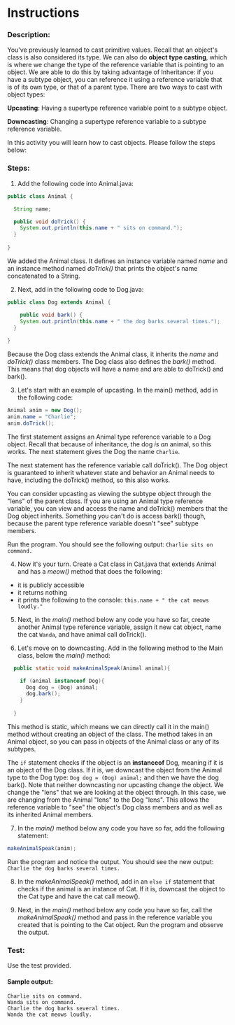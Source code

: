 # Instructions  
### Description:
You've previously learned to cast primitive values. Recall that an object's class is also considered its type. We can also do **object type casting**, which is where we change the type of the reference variable that is pointing to an object. We are able to do this by taking advantage of Inheritance: if you have a subtype object, you can reference it using a reference variable that is of its own type, or that of a parent type. There are two ways to cast with object types:

**Upcasting**: Having a supertype reference variable point to a subtype object.

**Downcasting**: Changing a supertype reference variable to a subtype reference variable.

In this activity you will learn how to cast objects. Please follow the steps below:

### Steps:
1. Add the following code into Animal.java:
```Java
public class Animal {

  String name;

  public void doTrick() {
    System.out.println(this.name + " sits on command.");
  }
  
}
```
We added the Animal class. It defines an instance variable named *name* and an instance method named *doTrick()* that prints the object's name concatenated to a String. 

2. Next, add in the following code to Dog.java:
```Java
public class Dog extends Animal {

    public void bark() {
    System.out.println(this.name + " the dog barks several times.");
  }
  
}
```
Because the Dog class extends the Animal class, it inherits the *name* and *doTrick()* class members. The Dog class also defines the *bark()* method. This means that dog objects will have a name and are able to doTrick() and bark(). 

3. Let's start with an example of upcasting. In the main() method, add in the following code:
```Java
Animal anim = new Dog();
anim.name = "Charlie";
anim.doTrick();
```
The first statement assigns an Animal type reference variable to a Dog object. Recall that because of inheritance, the dog *is an* animal, so this works. The next statement gives the Dog the name `Charlie`.

The next statement has the reference variable call doTrick(). The Dog object is guaranteed to inherit whatever state and behavior an Animal needs to have, including the doTrick() method, so this also works. 

You can consider upcasting as viewing the subtype object through the "lens" of the parent class. If you are using an Animal type reference variable, you can view and access the name and doTrick() members that the Dog object inherits. Something you can't do is access bark() though, because the parent type reference variable doesn't "see" subtype members.

Run the program. You should see the following output: `Charlie sits on command.`

4. Now it's your turn. Create a Cat class in Cat.java that extends Animal and has a *meow()* method that does the following:
  - it is publicly accessible
  - it returns nothing
  - it prints the following to the console: `this.name + " the cat meows loudly."`
    
5. Next, in the *main()* method below any code you have so far, create another Animal type reference variable, assign it new cat object, name the cat `Wanda`, and have animal call doTrick().
    
6. Let's move on to downcasting. Add in the following method to the Main class, below the *main()* method:
```Java
  public static void makeAnimalSpeak(Animal animal){

    if (animal instanceof Dog){
      Dog dog = (Dog) animal;
      dog.bark();
    }
   
  }
```
This method is static, which means we can directly call it in the main() method without creating an object of the class. The method takes in an Animal object, so you can pass in objects of the Animal class or any of its subtypes. 

The `if` statement checks if the object is an **instanceof** Dog, meaning if it is an object of the Dog class. If it is, we downcast the object from the Animal type to the Dog type: `Dog dog = (Dog) animal;` and then we have the dog bark(). Note that neither downcasting nor upcasting change the object. We change the "lens" that we are looking at the object through. In this case, we are changing from the Animal "lens" to the Dog "lens". This allows the reference variable to "see" the object's Dog class members and as well as its inherited Animal members.

7. In the *main()* method below any code you have so far, add the following statement:
```Java
makeAnimalSpeak(anim);
```
Run the program and notice the output. You should see the new output: `Charlie the dog barks several times.`

8. In the *makeAnimalSpeak()* method, add in an `else if` statement that checks if the animal is an instance of Cat. If it is, downcast the object to the Cat type and have the cat call meow().
   
9. Next, in the *main()* method below any code you have so far, call the *makeAnimalSpeak()* method and pass in the reference variable you created that is pointing to the Cat object. Run the program and observe the output.

### Test:
Use the test provided. 

#### Sample output:
```
Charlie sits on command.
Wanda sits on command.
Charlie the dog barks several times.
Wanda the cat meows loudly.
```